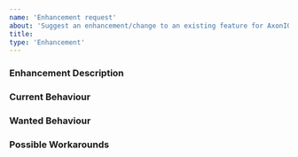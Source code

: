 ```yaml
---
name: 'Enhancement request'
about: 'Suggest an enhancement/change to an existing feature for AxonIQ Framework - PostgreSQL Module'
title:
type: 'Enhancement'
---
```


<!-- Please use markdown (https://guides.github.com/features/mastering-markdown/) semantics throughout the enhancement description. -->

### Enhancement Description

<!-- Please provide a description of the enhancement you envision. -->

### Current Behaviour

<!-- Please share the current behaviour of AxonIQ Framework - PostgreSQL Module around this topic, if applicable. -->

### Wanted Behaviour

<!-- Please describe the desired outcome through AxonIQ Framework - PostgreSQL Module around the suggested enhancement. -->

### Possible Workarounds

<!-- If applicable, share any workarounds for the described enhancement. -->
